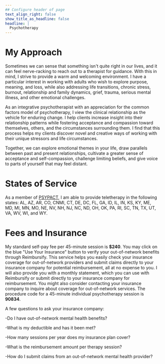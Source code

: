 ```yaml
---
## Configure header of page
text_align_right: false
show_title_as_headline: false
headline: |
  Psychotherapy
---
```


<!-- this is a subheadline -->

# My Approach

Sometimes we can sense that something isn't quite right in our lives, and it can feel nerve-racking to reach out to a therapist for guidance. With this in mind, I strive to provide a warm and welcoming environment. I have a particular interest in working with adults who wish to explore purpose, meaning, and loss, while also addressing life transitions, chronic stress, burnout, relationship and family dynamics, grief, trauma, serious mental illness, and other emotional challenges.

As an integrative psychotherapist with an appreciation for the common factors model of psychotherapy, I view the clinical relationship as the vehicle for enduring change. I help clients increase insight into their relationship patterns while fostering acceptance and compassion toward themselves, others, and the circumstances surrounding them. I find that this process helps my clients discover novel and creative ways of working with their unique stressors and life circumstances.

Together, we can explore emotional themes in your life, draw parallels between past and present relationships, cultivate a greater sense of acceptance and self-compassion, challenge limiting beliefs, and give voice to parts of yourself that may feel distant.

# States of Service

As a member of  [PSYPACT](https://psypact.org/), I am able to provide teletherapy in the following states: AL, AZ, AR, CO, CNMI, CT, DE, DC, FL, GA, ID, IL, IN, KS, KY, ME, MD, MI, MN, MO, NE, NV, NH, NJ, NC, ND, OH, OK, PA, RI, SC, TN, TX, UT, VA, WV, WI, and WY.

# Fees and Insurance
My standard self-pay fee per 45-minute session is **$240**. You may click on the blue "Use Your Insurance" button to verify your out-of-network benefits through Reimbursify. This service helps you easily check your insurance coverage for out-of-network providers and submit claims directly to your insurance company for potential reimbursement, all at no expense to you. I will also provide you with a monthly statement, which you can use with Reimbursify or submit directly to your insurance company for reimbursement. You might also consider contacting your insurance company to inquire about coverage for out-of-network services. The procedure code for a 45-minute individual psychotherapy session is  **90834**.

A few questions to ask your insurance company:

-Do I have out-of-network mental health benefits?

-What is my deductible and has it been met?

-How many sessions per year does my insurance plan cover?

-What is the reimbursement amount per therapy session?

-How do I submit claims from an out-of-network mental health provider?

<div class="ReimbursifyWidget"
title="Reimbursify"
id="div-ffw-1506023749912"
offset-bottom-pixels="100"
offset-right-pixels="50"
style="z-index:100"
filefast-qikcode="SALLE417A"
verifast-qikcode="1A9D3D0E1H"
button-background-color="#4A97E2"
button-change-color="#ff7200"
button-font-color="#FFFFFF"
widget-embed="true"
filefast-header-image-url="https://bit.ly/3dDOSpv"
verifast-header-image-url="https://bit.ly/3kbViSI">
</div>
<script src="https://code.jquery.com/jquery-3.6.0.js"></script>
<script src="https://code.jquery.com/ui/1.13.2/jquery-ui.js"></script>
<script type="text/javascript" src="https://reimbursify.com/ffweb/fvw.js"></script>























